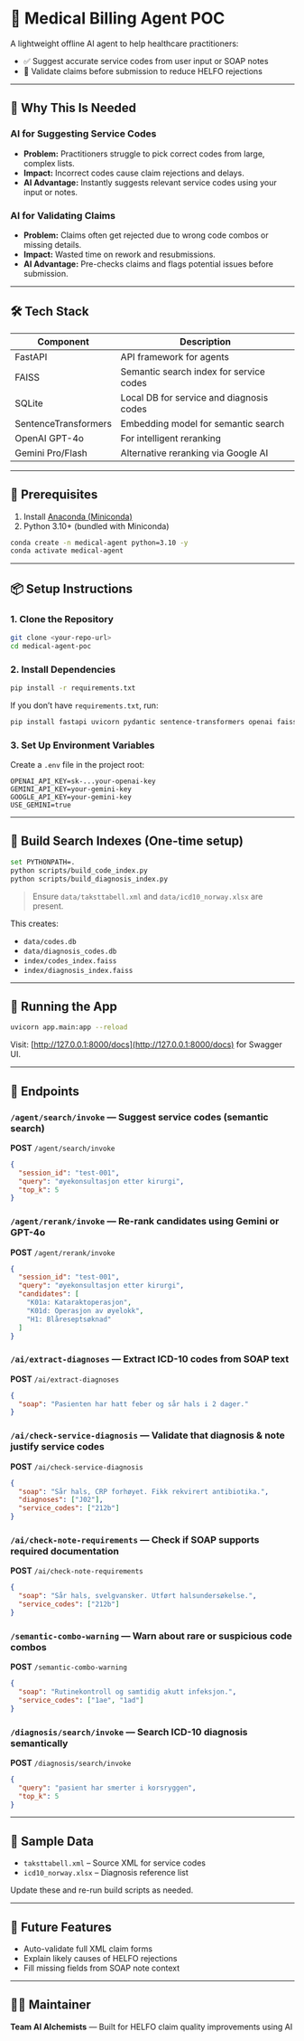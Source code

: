 # 🧠 Medical Billing Agent POC

A lightweight offline AI agent to help healthcare practitioners:

- ✅ Suggest accurate service codes from user input or SOAP notes
- 🚨 Validate claims before submission to reduce HELFO rejections

---

## 📌 Why This Is Needed

### AI for Suggesting Service Codes
- **Problem:** Practitioners struggle to pick correct codes from large, complex lists.
- **Impact:** Incorrect codes cause claim rejections and delays.
- **AI Advantage:** Instantly suggests relevant service codes using your input or notes.

### AI for Validating Claims
- **Problem:** Claims often get rejected due to wrong code combos or missing details.
- **Impact:** Wasted time on rework and resubmissions.
- **AI Advantage:** Pre-checks claims and flags potential issues before submission.

---

## 🛠️ Tech Stack

| Component            | Description                                 |
|---------------------|---------------------------------------------|
| FastAPI             | API framework for agents                    |
| FAISS               | Semantic search index for service codes     |
| SQLite              | Local DB for service and diagnosis codes    |
| SentenceTransformers| Embedding model for semantic search         |
| OpenAI GPT-4o       | For intelligent reranking                   |
| Gemini Pro/Flash    | Alternative reranking via Google AI         |

---

## 🧰 Prerequisites

1. Install [Anaconda (Miniconda)](https://docs.conda.io/en/latest/miniconda.html)
2. Python 3.10+ (bundled with Miniconda)

```bash
conda create -n medical-agent python=3.10 -y
conda activate medical-agent
```

---

## 📦 Setup Instructions

### 1. Clone the Repository

```bash
git clone <your-repo-url>
cd medical-agent-poc
```

### 2. Install Dependencies

```bash
pip install -r requirements.txt
```

If you don’t have `requirements.txt`, run:

```bash
pip install fastapi uvicorn pydantic sentence-transformers openai faiss-cpu python-dotenv google-generativeai openpyxl pandas presidio-analyzer presidio-anonymizer
```

### 3. Set Up Environment Variables

Create a `.env` file in the project root:

```
OPENAI_API_KEY=sk-...your-openai-key
GEMINI_API_KEY=your-gemini-key
GOOGLE_API_KEY=your-gemini-key
USE_GEMINI=true
```

---

## 🔧 Build Search Indexes (One-time setup)

```bash
set PYTHONPATH=.
python scripts/build_code_index.py
python scripts/build_diagnosis_index.py
```

> Ensure `data/taksttabell.xml` and `data/icd10_norway.xlsx` are present.

This creates:
- `data/codes.db`
- `data/diagnosis_codes.db`
- `index/codes_index.faiss`
- `index/diagnosis_index.faiss`

---

## 🚀 Running the App

```bash
uvicorn app.main:app --reload
```

Visit: [http://127.0.0.1:8000/docs](http://127.0.0.1:8000/docs) for Swagger UI.

---

## 📌 Endpoints

### `/agent/search/invoke` — Suggest service codes (semantic search)

**POST** `/agent/search/invoke`
```json
{
  "session_id": "test-001",
  "query": "øyekonsultasjon etter kirurgi",
  "top_k": 5
}
```

### `/agent/rerank/invoke` — Re-rank candidates using Gemini or GPT-4o

**POST** `/agent/rerank/invoke`
```json
{
  "session_id": "test-001",
  "query": "øyekonsultasjon etter kirurgi",
  "candidates": [
    "K01a: Kataraktoperasjon",
    "K01d: Operasjon av øyelokk",
    "H1: Blåreseptsøknad"
  ]
}
```

### `/ai/extract-diagnoses` — Extract ICD-10 codes from SOAP text

**POST** `/ai/extract-diagnoses`
```json
{
  "soap": "Pasienten har hatt feber og sår hals i 2 dager."
}
```

### `/ai/check-service-diagnosis` — Validate that diagnosis & note justify service codes

**POST** `/ai/check-service-diagnosis`
```json
{
  "soap": "Sår hals, CRP forhøyet. Fikk rekvirert antibiotika.",
  "diagnoses": ["J02"],
  "service_codes": ["212b"]
}
```

### `/ai/check-note-requirements` — Check if SOAP supports required documentation

**POST** `/ai/check-note-requirements`
```json
{
  "soap": "Sår hals, svelgvansker. Utført halsundersøkelse.",
  "service_codes": ["212b"]
}
```

### `/semantic-combo-warning` — Warn about rare or suspicious code combos

**POST** `/semantic-combo-warning`
```json
{
  "soap": "Rutinekontroll og samtidig akutt infeksjon.",
  "service_codes": ["1ae", "1ad"]
}
```

### `/diagnosis/search/invoke` — Search ICD-10 diagnosis semantically

**POST** `/diagnosis/search/invoke`
```json
{
  "query": "pasient har smerter i korsryggen",
  "top_k": 5
}
```

---

## 🧪 Sample Data

- `taksttabell.xml` – Source XML for service codes
- `icd10_norway.xlsx` – Diagnosis reference list

Update these and re-run build scripts as needed.

---

## 🔮 Future Features
- Auto-validate full XML claim forms
- Explain likely causes of HELFO rejections
- Fill missing fields from SOAP note context

---

## 👨‍💻 Maintainer
**Team AI Alchemists** — Built for HELFO claim quality improvements using AI
